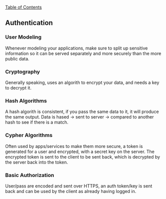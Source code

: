 [Table of Contents](https://github.com/logantscott/june2020_reading)

## Authentication

### User Modeling
Whenever modeling your applications, make sure to split up sensitive information so it can be served separately and more securely than the more public data.

### Cryptography
Generally speaking, uses an algorith to encrypt your data, and needs a key to decrypt it.

### Hash Algorithms
A hash algorith is consistent, if you pass the same data to it, it will produce the same output. Data is hased -> sent to server -> compared to another hash to see if there is a match.

### Cypher Algorithms
Often used by apps/services to make them more secure, a token is generated for a user and encrypted, with a secret key on the server. The encrypted token is sent to the client to be sent back, which is decrypted by the server back into the token.

### Basic Authorization
User/pass are encoded and sent over HTTPS, an auth token/key is sent back and can be used by the client as already having logged in.
